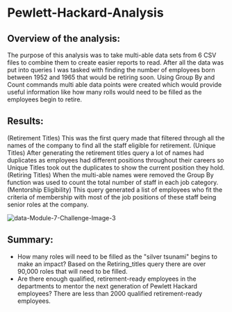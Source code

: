 # Pewlett-Hackard-Analysis

## Overview of the analysis: 
The purpose of this analysis was to take multi-able data sets from 6 CSV files to combine them to create easier reports to read. After all the data was put into queries I was tasked with finding the number of employees born between 1952 and 1965 that would be retiring soon. Using Group By and Count commands multi able data points were created which would provide useful information like how many rolls would need to be filled as the employees begin to retire.  




## Results:
(Retirement Titles) This was the first query made that filtered through all the names of the company to find all the staff eligible for retirement.
(Unique Titles) After generating the retirement titles query a lot of names had duplicates as employees had different positions throughout their careers so Unique Titles took out the duplicates to show the current position they hold.
 (Retiring Titles) When the multi-able names were removed the Group By function was used to count the total number of staff in each job category.
(Mentorship Eligibility) This query generated a list of employees who fit the criteria of membership with most of the job positions of these staff being senior roles at the company. 

![data-Module-7-Challenge-Image-3](https://user-images.githubusercontent.com/112728628/203200176-71a58092-e4f0-440b-91ab-eaf8e3837fc1.png)




## Summary:
- How many roles will need to be filled as the "silver tsunami" begins to make an impact?
Based on the Retiring_titles query there are over 90,000 roles that will need to be filled.
- Are there enough qualified, retirement-ready employees in the departments to mentor the next generation of Pewlett Hackard employees?
There are less than 2000 qualified retirement-ready employees.




